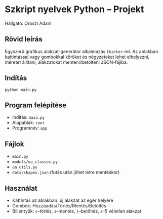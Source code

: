 # Szkript nyelvek Python – Projekt
Hallgató: Oroszi Adam

## Rövid leírás
Egyszerű grafikus alakzat-generátor alkalmazás `tkinter`-rel. Az ablakban kattintással vagy gombokkal köröket és négyzeteket lehet elhelyezni, méretet állítani, alakzatokat menteni/betölteni JSON-fájlba.

## Indítás
```
python main.py
```

## Program felépítése
- Indítás: `main.py`
- Alapablak: `root`
- Programnév: `app`

## Fájlok
- `main.py`
- `models/oa_classes.py`
- `oa_utils.py`
- `data/shapes.json` (futás után jöhet létre mentéskor)

## Használat
- Kattintás az ablakban: új alakzat az egér helyére
- Gombok: Hozzáadás/Törlés/Mentés/Betöltés
- Billentyűk: `c`–törlés, `s`–mentés, `l`–betöltés, `a`–5 véletlen alakzat


